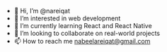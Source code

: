 - 👋 Hi, I’m @nareiqat
- 👀 I’m interested in web development
- 🌱 I’m currently learning React and React Native
- 💞️ I’m looking to collaborate on real-world projects
- 📫 How to reach me nabeelareiqat@gmail.com

<!---
nareiqat/nareiqat is a ✨ special ✨ repository because its `README.md` (this file) appears on your GitHub profile.
You can click the Preview link to take a look at your changes.
--->
